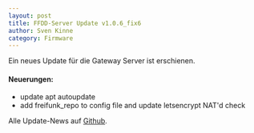 ```yaml
---
layout: post
title: FFDD-Server Update v1.0.6_fix6
author: Sven Kinne
category: Firmware
---
```


Ein neues Update für die Gateway Server ist erschienen.

#### Neuerungen:
- update apt autoupdate
- add freifunk_repo to config file and update letsencrypt NAT'd check

Alle Update-News auf [Github](https://github.com/Freifunk-Dresden/ffdd-server/blob/master/UPDATES.md).
